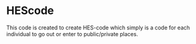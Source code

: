 # HEScode

This code is created to create HES-code which simply is a code for each individual to go out or enter to public/private places.
